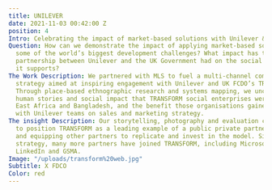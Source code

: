 ```yaml
---
title: UNILEVER
date: 2021-11-03 00:42:00 Z
position: 4
Intro: Celebrating the impact of market-based solutions with Unilever & FDCO
Question: How can we demonstrate the impact of applying market-based solutions to
  some of the world’s biggest development challenges? What impact has the unique TRANSFORM
  partnership between Unilever and the UK Government had on the social enterprises
  it supports?
The Work Description: We partnered with MLS to fuel a multi-channel communications
  strategy aimed at inspiring engagement with Unilever and UK FCDO’s TRANSFORM programme.
  Through place-based ethnographic research and systems mapping, we uncovered the
  human stories and social impact that TRANSFORM social enterprises were making across
  East Africa and Bangladesh, and the benefit those organisations gained from working
  with Unilever teams on sales and marketing strategy.
The insight Description: Our storytelling, photography and evaluation content served
  to position TRANSFORM as a leading example of a public private partnership, encouraging
  and equipping other partners to replicate and invest in the model. Since the engagement
  strategy, many more partners have joined TRANSFORM, including Microsoft, Acumen,
  LinkedIn and GSMA.
Image: "/uploads/transform%20web.jpg"
Subtitle: X FDCO
Color: red
---
```



